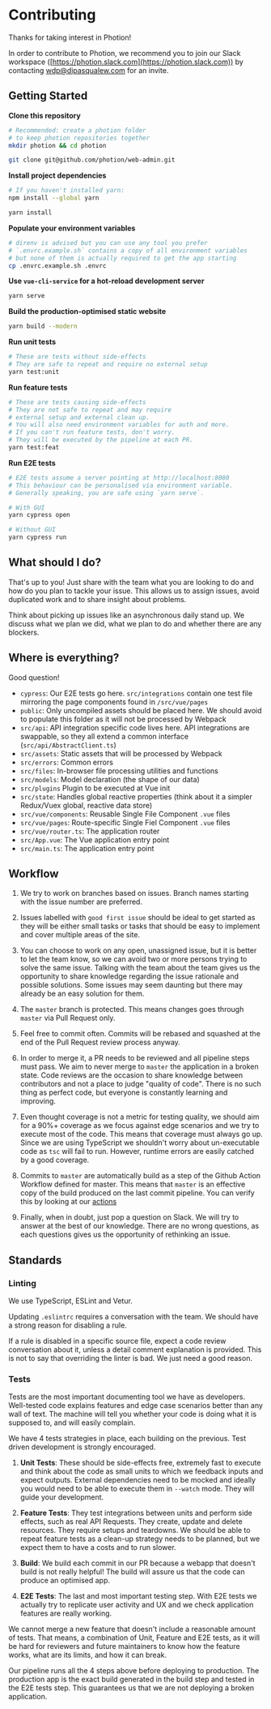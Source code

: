 # Contributing

Thanks for taking interest in Photion!

In order to contribute to Photion, we recommend you to join our Slack workspace ([https://photion.slack.com](https://photion.slack.com)) by contacting wdp@dipasqualew.com for an invite.

## Getting Started

**Clone this repository**
```bash
# Recommended: create a photion folder
# to keep photion repositories together
mkdir photion && cd photion

git clone git@github.com/photion/web-admin.git
```

**Install project dependencies**
```bash
# If you haven't installed yarn:
npm install --global yarn

yarn install
```

**Populate your environment variables**
```bash
# direnv is advised but you can use any tool you prefer
# `.envrc.example.sh` contains a copy of all environment variables
# but none of them is actually required to get the app starting
cp .envrc.example.sh .envrc
```

**Use `vue-cli-service` for a hot-reload development server**
```bash
yarn serve
```

**Build the production-optimised static website**
```bash
yarn build --modern
```

**Run unit tests**
```bash
# These are tests without side-effects
# They are safe to repeat and require no external setup
yarn test:unit
```

**Run feature tests**
```bash
# These are tests causing side-effects
# They are not safe to repeat and may require
# external setup and external clean up.
# You will also need environment variables for auth and more.
# If you can't run feature tests, don't worry.
# They will be executed by the pipeline at each PR.
yarn test:feat
```

**Run E2E tests**
```bash
# E2E tests assume a server pointing at http://localhost:8080
# This behaviour can be personalised via environment variable.
# Generally speaking, you are safe using `yarn serve`.

# With GUI
yarn cypress open

# Without GUI
yarn cypress run
```

## What should I do?

That's up to you! Just share with the team what you are looking to do and how do you plan to tackle your issue. This allows us to assign issues, avoid duplicated work and to share insight about problems.

Think about picking up issues like an asynchronous daily stand up. We discuss what we plan we did, what we plan to do and whether there are any blockers.

## Where is everything?

Good question!

- `cypress`: Our E2E tests go here. `src/integrations` contain one test file mirroring the page components found in `/src/vue/pages`
- `public`: Only uncompiled assets should be placed here. We should avoid to populate this folder as it will not be processed by Webpack
- `src/api`: API integration specific code lives here. API integrations are swappable, so they all extend a common interface (`src/api/AbstractClient.ts`)
- `src/assets`: Static assets that will be processed by Webpack
- `src/errors`: Common errors
- `src/files`: In-browser file processing utilities and functions
- `src/models`: Model declaration (the shape of our data)
- `src/plugins` Plugin to be executed at Vue init
- `src/state`: Handles global reactive properties (think about it a simpler Redux/Vuex global, reactive data store)
- `src/vue/components`: Reusable Single File Component `.vue` files
- `src/vue/pages`: Route-specific Single Fiel Component `.vue` files
- `src/vue/router.ts`: The application router
- `src/App.vue`: The Vue application entry point
- `src/main.ts`: The application entry point

## Workflow

1. We try to work on branches based on issues. Branch names starting with the issue number are preferred.

2. Issues labelled with `good first issue` should be ideal to get started as they will be either small tasks or tasks that should be easy to implement and cover multiple areas of the site.

3. You can choose to work on any open, unassigned issue, but it is better to let the team know, so we can avoid two or more persons trying to solve the same issue. Talking with the team about the team gives us the opportunity to share knowledge regarding the issue rationale and possible solutions. Some issues may seem daunting but there may already be an easy solution for them.

4. The `master` branch is protected. This means changes goes through `master` via Pull Request only.

5. Feel free to commit often. Commits will be rebased and squashed at the end of the Pull Request review process anyway.

6. In order to merge it, a PR needs to be reviewed and all pipeline steps must pass. We aim to never merge to `master` the application in a broken state. Code reviews are the occasion to share knowledge between contributors and not a place to judge "quality of code". There is no such thing as perfect code, but everyone is constantly learning and improving.

7. Even thought coverage is not a metric for testing quality, we should aim for a 90%+ coverage as we focus against edge scenarios and we try to execute most of the code. This means that coverage must always go up. Since we are using TypeScript we shouldn't worry about un-executable code as `tsc` will fail to run. However, runtime errors are easily catched by a good coverage.

8. Commits to `master` are automatically build as a step of the Github Action Workflow defined for master. This means that `master` is an effective copy of the build produced on the last commit pipeline. You can verify this by looking at our [actions](https://github.com/photion/web-admin/actions)

9. Finally, when in doubt, just pop a question on Slack. We will try to answer at the best of our knowledge. There are no wrong questions, as each questions gives us the opportunity of rethinking an issue.

## Standards

### Linting

We use TypeScript, ESLint and Vetur.

Updating `.eslintrc` requires a conversation with the team. We should have a strong reason for disabling a rule.

If a rule is disabled in a specific source file, expect a code review conversation about it, unless a detail comment explanation is provided. This is not to say that overriding the linter is bad. We just need a good reason.

### Tests

Tests are the most important documenting tool we have as developers. Well-tested code explains features and edge case scenarios better than any wall of text. The machine will tell you whether your code is doing what it is supposed to, and will easily complain.

We have 4 tests strategies in place, each building on the previous. Test driven development is strongly encouraged.

1. **Unit Tests**: These should be side-effects free, extremely fast to execute and think about the code as small units to which we feedback inputs and expect outputs. External dependencies need to be mocked and ideally you would need to be able to execute them in `--watch` mode. They will guide your development.

2. **Feature Tests**: They test integrations between units and perform side effects, such as real API Requests. They create, update and delete resources. They require setups and teardowns. We should be able to repeat feature tests as a clean-up strategy needs to be planned, but we expect them to have a costs and to run slower.

3. **Build**: We build each commit in our PR because a webapp that doesn't build is not really helpful! The build will assure us that the code can produce an optimised app.

4. **E2E Tests**: The last and most important testing step. With E2E tests we actually try to replicate user activity and UX and we check application features are really working.

We cannot merge a new feature that doesn't include a reasonable amount of tests. That means, a combination of Unit, Feature and E2E tests, as it will be hard for reviewers and future maintainers to know how the feature works, what are its limits, and how it can break.

Our pipeline runs all the 4 steps above before deploying to production. The production app is the exact build generated in the build step and tested in the E2E tests step. This guarantees us that we are not deploying a broken application.

